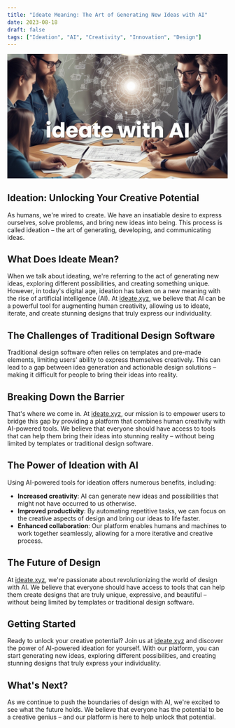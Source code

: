 ```yaml
---
title: "Ideate Meaning: The Art of Generating New Ideas with AI"
date: 2023-08-18
draft: false
tags: ["Ideation", "AI", "Creativity", "Innovation", "Design"]
---
```


![Cover image illustrating the concept of ideation with AI, featuring a blend of human creativity and AI-generated designs. The image shows a futuristic workspace with a designer interacting with AI tools, surrounded by digital design elements.](cover.jpg)

## Ideation: Unlocking Your Creative Potential

As humans, we're wired to create. We have an insatiable desire to express ourselves, solve problems, and bring new ideas into being. This process is called ideation – the art of generating, developing, and communicating ideas.


## What Does Ideate Mean?

When we talk about ideating, we're referring to the act of generating new ideas, exploring different possibilities, and creating something unique. However, in today's digital age, ideation has taken on a new meaning with the rise of artificial intelligence (AI). At [ideate.xyz](https://ideate.xyz), we believe that AI can be a powerful tool for augmenting human creativity, allowing us to ideate, iterate, and create stunning designs that truly express our individuality.


## The Challenges of Traditional Design Software

Traditional design software often relies on templates and pre-made elements, limiting users' ability to express themselves creatively. This can lead to a gap between idea generation and actionable design solutions – making it difficult for people to bring their ideas into reality.


## Breaking Down the Barrier

That's where we come in. At [ideate.xyz](https://ideate.xyz), our mission is to empower users to bridge this gap by providing a platform that combines human creativity with AI-powered tools. We believe that everyone should have access to tools that can help them bring their ideas into stunning reality – without being limited by templates or traditional design software.


## The Power of Ideation with AI

Using AI-powered tools for ideation offers numerous benefits, including:

* **Increased creativity**: AI can generate new ideas and possibilities that might not have occurred to us otherwise.
* **Improved productivity**: By automating repetitive tasks, we can focus on the creative aspects of design and bring our ideas to life faster.
* **Enhanced collaboration**: Our platform enables humans and machines to work together seamlessly, allowing for a more iterative and creative process.


## The Future of Design

At [ideate.xyz](https://ideate.xyz), we're passionate about revolutionizing the world of design with AI. We believe that everyone should have access to tools that can help them create designs that are truly unique, expressive, and beautiful – without being limited by templates or traditional design software.


## Getting Started

Ready to unlock your creative potential? Join us at [ideate.xyz](https://ideate.xyz) and discover the power of AI-powered ideation for yourself. With our platform, you can start generating new ideas, exploring different possibilities, and creating stunning designs that truly express your individuality.


## What's Next?

As we continue to push the boundaries of design with AI, we're excited to see what the future holds. We believe that everyone has the potential to be a creative genius – and our platform is here to help unlock that potential.
